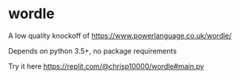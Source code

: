 # wordle

A low quality knockoff of https://www.powerlanguage.co.uk/wordle/

Depends on python 3.5+, no package requirements

Try it here
https://replit.com/@chrisp10000/wordle#main.py

